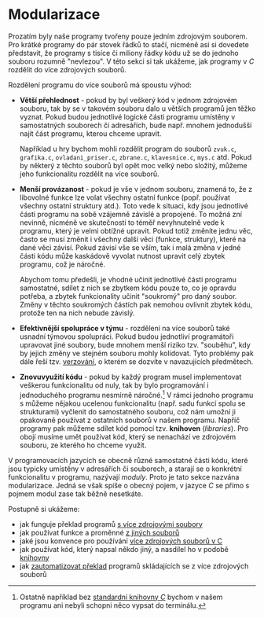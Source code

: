 # Modularizace
Prozatím byly naše programy tvořeny pouze jedním zdrojovým souborem. Pro krátké programy do pár
stovek řádků to stačí, nicméně asi si dovedete představit, že programy s tisíce či miliony řádky kódu
už se do jednoho souboru rozumně "nevlezou". V této sekci si tak ukážeme, jak programy v *C* rozdělit
do více zdrojových souborů.

Rozdělení programu do více souborů má spoustu výhod:
- **Větší přehlednost** - pokud by byl veškerý kód v jednom zdrojovém souboru, tak by se v takovém souboru
dalo u větších programů jen těžko vyznat. Pokud budou jednotlivé logické části programu umístěny
v samostatných souborech či adresářích, bude např. mnohem jednodušší najít část programu, kterou
chceme upravit.

    Například u hry bychom mohli rozdělit program do souborů `zvuk.c`, `grafika.c`, `ovladani_priser.c`,
    `zbrane.c`, `klavesnice.c`, `mys.c` atd. Pokud by některý z těchto souborů byl opět moc velký
    nebo složitý, můžeme jeho funkcionalitu rozdělit na více souborů.

- **Menší provázanost** - pokud je vše v jednom souboru, znamená to, že z libovolné funkce lze volat
všechny ostatní funkce (popř. používat všechny ostatní struktury atd.). Toto vede k situaci, kdy jsou
jednotlivé části programu na sobě vzájemně závislé a propojené. To možná zní nevinně, nicméně ve
skutečnosti to téměř nevyhnutelně vede k programu, který je velmi obtížné upravit. Pokud totiž
změníte jednu věc, často se musí změnit i všechny další věci (funkce, struktury), které na dané věci
závisí. Pokud závisí vše se vším, tak i malá změna v jedné části kódu může kaskádově vyvolat nutnost
upravit celý zbytek programu, což je náročné.

    Abychom tomu předešli, je vhodné učinit jednotlivé části programu samostatné, sdílet z nich se
    zbytkem kódu pouze to, co je opravdu potřeba, a zbytek funkcionality učinit "soukromý" pro daný
    soubor. Změny v těchto soukromých částích pak nemohou ovlivnit zbytek kódu, protože ten na nich
    nebude závislý.
 
- **Efektivnější spolupráce v týmu** - rozdělení na více souborů také usnadní týmovou spolupráci.
Pokud budou jednotliví programátoři upravovat jiné soubory, bude mnohem menší riziko tzv. "souběhu",
kdy by jejich změny ve stejném souboru mohly kolidovat. Tyto problémy pak dále řeší tzv.
[verzování](https://cs.wikipedia.org/wiki/Verzov%C3%A1n%C3%AD), o kterém se dozvíte v navazujících
předmětech.

- **Znovuvyužití kódu** - pokud by každý program musel implementovat veškerou funkcionalitu od nuly,
tak by bylo programování i jednoduchého programu nesmírně náročné.[^1] V rámci jednoho programu s
můžeme nějakou ucelenou funkcionalitu (např. sadu funkcí spolu se strukturami) vyčlenit do
samostatného souboru, což nám umožní ji opakovaně používat z ostatních souborů v našem programu.
Napříč programy pak můžeme sdílet kód pomocí tzv. **knihoven** (*libraries*). Pro obojí musíme umět
používat kód, který se nenachází ve zdrojovém souboru, ze kterého ho chceme využít.

[^1]: Ostatně například bez [standardní knihovny *C*](../funkce/stdlib.md) bychom v našem programu
ani nebyli schopni něco vypsat do terminálu.

V programovacích jazycích se obecně různé samostatné části kódu, které jsou typicky umístěny v
adresářích či souborech, a starají se o konkrétní funkcionalitu v programu, nazývají *moduly*.
Proto je tato sekce nazvána modularizace. Jedná se však spíše o obecný pojem, v jazyce *C* se přímo
s pojmem modul zase tak běžně nesetkáte.

Postupně si ukážeme:
- jak funguje překlad programů [s více zdrojovými soubory](linker.md)
- jak používat funkce a proměnné [z jiných souborů](pouzivani_kodu_z_jinych_souboru.md)
- jaké jsou konvence pro používání [více zdrojových souborů v C](hlavickove_soubory.md)
- jak používat kód, který napsal někdo jiný, a nasdílel ho v podobě [knihovny](knihovny.md)
- jak [zautomatizovat překlad](automatizace_prekladu.md) programů skládajících se z více zdrojových
souborů
